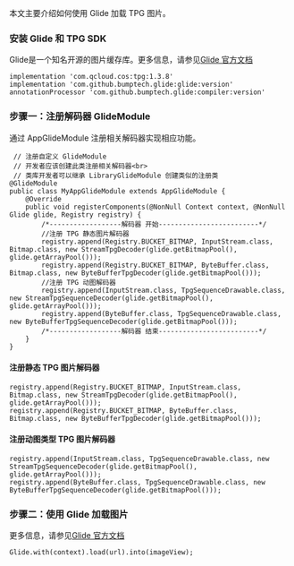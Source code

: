 
本文主要介绍如何使用 Glide 加载 TPG 图片。


### 安装 Glide 和 TPG SDK

Glide是一个知名开源的图片缓存库。更多信息，请参见[Glide 官方文档](https://bumptech.github.io/glide/)

```
implementation 'com.qcloud.cos:tpg:1.3.8' 
implementation 'com.github.bumptech.glide:glide:version'
annotationProcessor 'com.github.bumptech.glide:compiler:version' 
```

### 步骤一：注册解码器 GlideModule

通过 AppGlideModule 注册相关解码器实现相应功能。
```
 // 注册自定义 GlideModule
 // 开发者应该创建此类注册相关解码器<br>
 // 类库开发者可以继承 LibraryGlideModule 创建类似的注册类
@GlideModule
public class MyAppGlideModule extends AppGlideModule {
    @Override
    public void registerComponents(@NonNull Context context, @NonNull Glide glide, Registry registry) {
        /*------------------解码器 开始-------------------------*/
        //注册 TPG 静态图片解码器
        registry.append(Registry.BUCKET_BITMAP, InputStream.class, Bitmap.class, new StreamTpgDecoder(glide.getBitmapPool(), glide.getArrayPool()));
        registry.append(Registry.BUCKET_BITMAP, ByteBuffer.class, Bitmap.class, new ByteBufferTpgDecoder(glide.getBitmapPool()));
        //注册 TPG 动图解码器
        registry.append(InputStream.class, TpgSequenceDrawable.class, new StreamTpgSequenceDecoder(glide.getBitmapPool(), glide.getArrayPool()));
        registry.append(ByteBuffer.class, TpgSequenceDrawable.class, new ByteBufferTpgSequenceDecoder(glide.getBitmapPool()));
        /*------------------解码器 结束-------------------------*/
    }
}
```

#### 注册静态 TPG 图片解码器

```
registry.append(Registry.BUCKET_BITMAP, InputStream.class, Bitmap.class, new StreamTpgDecoder(glide.getBitmapPool(), glide.getArrayPool()));
registry.append(Registry.BUCKET_BITMAP, ByteBuffer.class, Bitmap.class, new ByteBufferTpgDecoder(glide.getBitmapPool()));
```

#### 注册动图类型 TPG 图片解码器

```
registry.append(InputStream.class, TpgSequenceDrawable.class, new StreamTpgSequenceDecoder(glide.getBitmapPool(), glide.getArrayPool()));
registry.append(ByteBuffer.class, TpgSequenceDrawable.class, new ByteBufferTpgSequenceDecoder(glide.getBitmapPool()));
```

### 步骤二：使用 Glide 加载图片

更多信息，请参见[Glide 官方文档](https://bumptech.github.io/glide/)

```
Glide.with(context).load(url).into(imageView);
```
